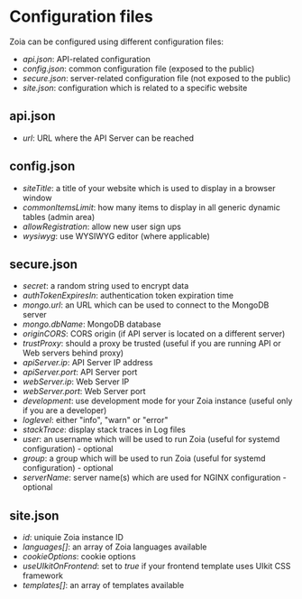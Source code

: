 # Configuration files

Zoia can be configured using different configuration files:

* *api.json*: API-related configuration
* *config.json*: common configuration file (exposed to the public)
* *secure.json*: server-related configuration file (not exposed to the public)
* *site.json*: configuration which is related to a specific website

## api.json

* *url*: URL where the API Server can be reached

## config.json

* *siteTitle*: a title of your website which is used to display in a browser window
* *commonItemsLimit*: how many items to display in all generic dynamic tables (admin area)
* *allowRegistration*: allow new user sign ups
* *wysiwyg*: use WYSIWYG editor (where applicable)

## secure.json

* *secret*: a random string used to encrypt data
* *authTokenExpiresIn*: authentication token expiration time
* *mongo.url*: an URL which can be used to connect to the MongoDB server
* *mongo.dbName*: MongoDB database
* *originCORS*: CORS origin (if API server is located on a different server)
* *trustProxy*: should a proxy be trusted (useful if you are running API or Web servers behind proxy)
* *apiServer.ip*: API Server IP address
* *apiServer.port*: API Server port
* *webServer.ip*: Web Server IP
* *webServer.port*: Web Server port
* *development*: use development mode for your Zoia instance (useful only if you are a developer)
* *loglevel*: either "info", "warn" or "error"
* *stackTrace*: display stack traces in Log files
* *user*: an username which will be used to run Zoia (useful for systemd configuration) - optional
* *group*: a group which will be used to run Zoia (useful for systemd configuration) - optional
* *serverName*: server name(s) which are used for NGINX configuration - optional

## site.json

* *id*: uniquie Zoia instance ID
* *languages[]*: an array of Zoia languages available
* *cookieOptions*: cookie options
* *useUIkitOnFrontend*: set to *true* if your frontend template uses UIkit CSS framework
* *templates[]*: an array of templates available